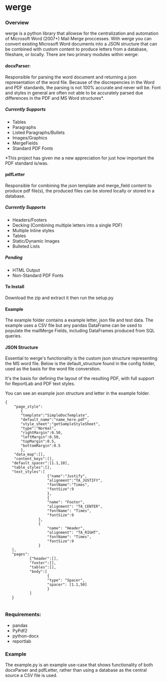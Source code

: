 
# werge

### Overview
werge is a python library that allowsw for the centralization and automation of Microsoft Word (2007+) Mail Merge proccesses. With werge you can convert existing Microsoft Word documents into a JSON structure that can be combined with custom content to produce letters from a database, fileshare, or locally. There are two primary modules within werge:

#### docxParser:
Responsible for parsing the word document and returning a json representation of the word file. Because of the discrepencies in the Word and PDF standards, the parsing is not 100% accurate and never will be. Font and styles in general are often not able to be accurately parsed due differences in the PDF and MS Word structures*.  

##### Currently Supports
* Tables
* Paragraphs
* Listed Paragraphs/Bullets
* Images/Graphics
* MergeFields
* Standard PDF Fonts

\*This project has given me a new appreciation for just how important the PDF standard is/was. 

#### pdfLetter
Responsible for combining the json template and merge_field content to produce pdf file(s), the produced files can be stored locally or stored in a database. 
##### Currently Supports
* Headers/Footers
* Decking (Combining multiple letters into a single PDF)
* Multiple Inline styles
* Tables
* Static/Dynamic Images
* Bulleted Lists
##### Pending
* HTML Output
* Non-Standard PDF Fonts

#### To Install
Download the zip and extract it then run the setup.py


#### Example
The example folder contains a example letter, json file and test data. The example uses a CSV file but any pandas DataFrame can be used to populate the mailMerge Fields, including DataFrames produced from SQL queries. 
 

#### JSON Structure
Essential to werge's functionality is the custom json structure representing the MS word file. 
Below is the default_structure found in the config folder, used as the basis for the word file converstion. 

It's the basis for defining the layout of the resulting PDF, with full support for ReportLab and PDF text styles.

You can see an example json structure and letter in the example folder.

```
{
    "page_style":
       {
       "template":"SimpleDocTemplate",
       "default_name":"name_here.pdf",
       "style_sheet":"getSampleStyleSheet",
       "type":"Normal",
       "rightMargin":0.50,
       "leftMargin":0.50,
       "topMargin":0.5,
       "bottomMargin":0.5
       },
    "data_map":[],
    "content_keys":[],
   "default_spacer":[1.1,10],
   "table_styles":[],
   "text_styles":[
                   {"name":"Justify",
                   "alignment":"TA_JUSTIFY",
                   "fontName":"Times",
                   "fontSize":9
                   },
                   {
                   "name": "Footer",
                   "alignment": "TA_CENTER",
                   "fontName": "Times",
                   "fontSize":9
               },
               {
                   "name": "Header",
                   "alignment": "TA_RIGHT",
                   "fontName": "Times",
                   "fontSize":9
               }
   ],  
   "pages":
           {"header":[],
           "footer":[],
           "tables":[],
           "body":[
                   {
                   "type": "Spacer",
                   "spacer": [1.1,50]
                   }
           ]
   }


```

### Requirements:
* pandas
* PyPdf2
* python-docx
* reportlab
 
 
 
 ### Example
 The example.py is an example use-case that shows functionality of both docxParser and pdfLetter, rather than using a database as the central source a CSV file is used. 
